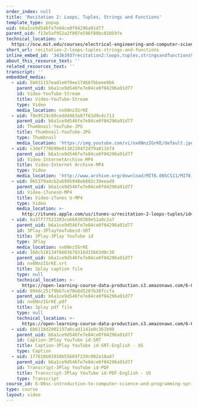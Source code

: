 ```yaml
---
order_index: null
title: 'Recitation 2: Loops, Tuples, Strings and Functions'
template_type: popup
uid: b6a1ce9d546fe7e84ce0f04296a91d77
parent_uid: f13e5af952a2f007e596f80bc01059fe
technical_location: >-
  https://ocw.mit.edu/courses/electrical-engineering-and-computer-science/6-00sc-introduction-to-computer-science-and-programming-spring-2011/unit-1/lecture-4-machine-interpretation-of-a-program/recitation-2-loops-tuples-strings-and-functions
short_url: recitation-2-loops-tuples-strings-and-functions
inline_embed_id: '34363937recitation2:loops,tuples,stringsandfunctions91244429'
about_this_resource_text: ''
related_resources_text: ''
transcript: ''
embedded_media:
  - uid: 5b831157ead1e0f0ee17d66fbbeee9b6
    parent_uid: b6a1ce9d546fe7e84ce0f04296a91d77
    id: Video-YouTube-Stream
    title: Video-YouTube-Stream
    type: Video
    media_location: nx6NnzIGrKE
  - uid: f0e9524c89ceddd463a07f61d9c4c713
    parent_uid: b6a1ce9d546fe7e84ce0f04296a91d77
    id: Thumbnail-YouTube-JPG
    title: Thumbnail-YouTube-JPG
    type: Thumbnail
    media_location: 'https://img.youtube.com/vi/nx6NnzIGrKE/default.jpg'
  - uid: c3def770b90e01382204f2d79a8116f4
    parent_uid: b6a1ce9d546fe7e84ce0f04296a91d77
    id: Video-InternetArchive-MP4
    title: Video-Internet Archive-MP4
    type: Video
    media_location: 'http://www.archive.org/download/MIT6.00SCS11/MIT6_00SCS11_rec02_300k.mp4'
  - uid: 065379adcb2ab995948eb882c39eead9
    parent_uid: b6a1ce9d546fe7e84ce0f04296a91d77
    id: Video-iTunesU-MP4
    title: Video-iTunes U-MP4
    type: Video
    media_location: >-
      http://itunes.apple.com/us/itunes-u/recitation-2-loops-tuples/id499270153?i=110101046
  - uid: 6a37f77522203ce66030389e51a8c2a7
    parent_uid: b6a1ce9d546fe7e84ce0f04296a91d77
    id: 3Play-3PlayYouTubeid-SRT
    title: 3Play-3Play YouTube id
    type: 3Play
    media_location: nx6NnzIGrKE
  - uid: 168c518134f6603678316d15663d0c38
    parent_uid: b6a1ce9d546fe7e84ce0f04296a91d77
    id: nx6NnzIGrKE.srt
    title: 3play caption file
    type: null
    technical_location: >-
      https://open-learning-course-data-production.s3.amazonaws.com/6-00sc-introduction-to-computer-science-and-programming-spring-2011/168c518134f6603678316d15663d0c38_nx6NnzIGrKE.srt
  - uid: 094dc251f9bb7ce78e8d5287b38fccfa
    parent_uid: b6a1ce9d546fe7e84ce0f04296a91d77
    id: nx6NnzIGrKE.pdf
    title: 3play pdf file
    type: null
    technical_location: >-
      https://open-learning-course-data-production.s3.amazonaws.com/6-00sc-introduction-to-computer-science-and-programming-spring-2011/094dc251f9bb7ce78e8d5287b38fccfa_nx6NnzIGrKE.pdf
  - uid: 6b6118d2002157a6cad1141e0c361b90
    parent_uid: b6a1ce9d546fe7e84ce0f04296a91d77
    id: Caption-3Play YouTube id-SRT
    title: Caption-3Play YouTube id-SRT-English - US
    type: Caption
  - uid: 177610b01910b55669f229c002a18a87
    parent_uid: b6a1ce9d546fe7e84ce0f04296a91d77
    id: Transcript-3Play YouTube id-PDF
    title: Transcript-3Play YouTube id-PDF-English - US
    type: Transcript
course_id: 6-00sc-introduction-to-computer-science-and-programming-spring-2011
type: course
layout: video
---
```

